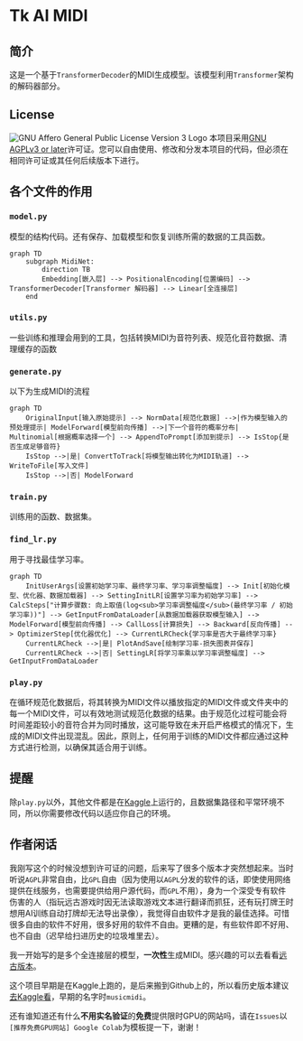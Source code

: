# Tk AI MIDI
## 简介
这是一个基于`TransformerDecoder`的MIDI生成模型。该模型利用`Transformer`架构的解码器部分。

## License
![GNU Affero General Public License Version 3 Logo](https://www.gnu.org/graphics/agplv3-with-text-162x68.png)
本项目采用[GNU AGPLv3 or later](https://www.gnu.org/licenses/agpl-3.0.html)许可证。您可以自由使用、修改和分发本项目的代码，但必须在相同许可证或其任何后续版本下进行。

## 各个文件的作用
### `model.py`
模型的结构代码。还有保存、加载模型和恢复训练所需的数据的工具函数。
```mermaid
graph TD
    subgraph MidiNet:
        direction TB
        Embedding[嵌入层] --> PositionalEncoding[位置编码] --> TransformerDecoder[Transformer 解码器] --> Linear[全连接层]
    end
```

### `utils.py`
一些训练和推理会用到的工具，包括转换MIDI为音符列表、规范化音符数据、清理缓存的函数

### `generate.py`
以下为生成MIDI的流程
```mermaid
graph TD
    OriginalInput[输入原始提示] --> NormData[规范化数据] -->|作为模型输入的预处理提示| ModelForward[模型前向传播] -->|下一个音符的概率分布| Multinomial[根据概率选择一个] --> AppendToPrompt[添加到提示] --> IsStop{是否生成足够音符}
    IsStop -->|是| ConvertToTrack[将模型输出转化为MIDI轨道] --> WriteToFile[写入文件]
    IsStop -->|否| ModelForward
```

### `train.py`
训练用的函数、数据集。

### `find_lr.py`
用于寻找最佳学习率。
```mermaid
graph TD
    InitUserArgs[设置初始学习率、最终学习率、学习率调整幅度] --> Init[初始化模型、优化器、数据加载器] --> SettingInitLR[设置学习率为初始学习率] --> CalcSteps["计算步骤数: 向上取值(log<sub>学习率调整幅度</sub>(最终学习率 / 初始学习率))"] --> GetInputFromDataLoader[从数据加载器获取模型输入] --> ModelForward[模型前向传播] --> CallLoss[计算损失] --> Backward[反向传播] --> OptimizerStep[优化器优化] --> CurrentLRCheck{学习率是否大于最终学习率}
    CurrentLRCheck -->|是| PlotAndSave[绘制学习率-损失图表并保存]
    CurrentLRCheck -->|否| SettingLR[将学习率乘以学习率调整幅度] --> GetInputFromDataLoader
```

### `play.py`
在循环规范化数据后，将其转换为MIDI文件以播放指定的MIDI文件或文件夹中的每一个MIDI文件，可以有效地测试规范化数据的结果。由于规范化过程可能会将时间差距较小的音符合并为同时播放，这可能导致在未开启严格模式的情况下，生成的MIDI文件出现混乱。因此，原则上，任何用于训练的MIDI文件都应通过这种方式进行检测，以确保其适合用于训练。

## 提醒
除`play.py`以外，其他文件都是在[Kaggle](https://www.kaggle.com/)上运行的，且数据集路径和平常环境不同，所以你需要修改代码以适应你自己的环境。

## 作者闲话
我刚写这个的时候没想到许可证的问题，后来写了很多个版本才突然想起来。当时听说`AGPL`非常自由，比`GPL`自由（因为使用以`AGPL`分发的软件的话，即使使用网络提供在线服务，也需要提供给用户源代码，而`GPL`不用），身为一个深受专有软件伤害的人（指玩远古游戏时因无法读取游戏文本进行翻译而抓狂，还有玩打牌王时想用AI训练自动打牌却无法导出录像），我觉得自由软件才是我的最佳选择。可惜很多自由的软件不好用，很多好用的软件不自由。更糟的是，有些软件即不好用、也不自由（迟早给扫进历史的垃圾堆里去）。

我一开始写的是多个全连接层的模型，**一次性**生成MIDI。感兴趣的可以去看看[远古版本](https://www.kaggle.com/code/yigk4out/tkaimidi?scriptVersionId=220360473)。

这个项目早期是在Kaggle上跑的，是后来搬到Github上的，所以看历史版本建议[去Kaggle看](https://www.kaggle.com/code/yigk4out/tkaimidi)，早期的名字时`musicmidi`。

还有谁知道还有什么**不用实名验证**的**免费**提供限时GPU的网站吗，请在`Issues`以`[推荐免费GPU网站] Google Colab`为模板提一下，谢谢！
